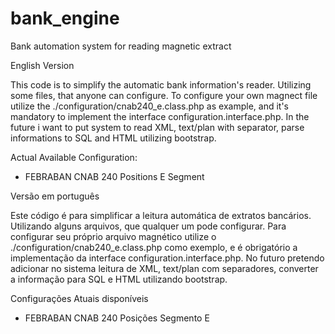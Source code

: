 # bank_engine
Bank automation system for reading magnetic extract

English Version

This code is to simplify the automatic bank information's reader. Utilizing some files, that anyone can configure. To configure your own 
magnect file utilize the ./configuration/cnab240_e.class.php as example, and it's mandatory to implement the interface 
configuration.interface.php.
In the future i want to put system to read XML, text/plan with separator, parse informations to SQL and HTML utilizing bootstrap.

Actual Available Configuration:
  - FEBRABAN CNAB 240 Positions E Segment

Versão em português

Este código é para simplificar a leitura automática de extratos bancários. Utilizando alguns arquivos, que qualquer um pode configurar. Para
configurar seu próprio arquivo magnético utilize o ./configuration/cnab240_e.class.php como exemplo, e é obrigatório a implementação da
interface configuration.interface.php.
No futuro pretendo adicionar no sistema leitura de XML, text/plan com separadores, converter a informação para SQL e HTML utilizando bootstrap.

Configurações Atuais disponíveis
  - FEBRABAN CNAB 240 Posições Segmento E
  
